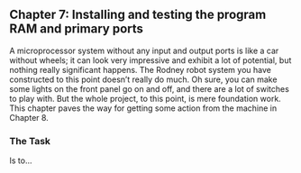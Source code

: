 ## Chapter 7: Installing and testing the program RAM and primary ports

A microprocessor system without any input and output ports is like a car without wheels; it can look very impressive and exhibit a lot of potential, but nothing really significant happens. The Rodney robot system you have constructed to this point doesn’t really do much. Oh sure, you can make some lights on the front panel go on and off, and there are a lot of switches to play with. But the whole project, to this point, is mere foundation work. This chapter paves the way for getting some action from the machine in Chapter 8.

### The Task

Is to...